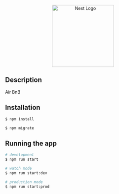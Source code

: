 <p align="center">
  <a href="http://nestjs.com/" target="blank"><img src="https://nestjs.com/img/logo-small.svg" width="200" alt="Nest Logo" /></a>
</p>

## Description

Air BnB

## Installation

```bash
$ npm install

$ npm migrate
```

## Running the app

```bash
# development
$ npm run start

# watch mode
$ npm run start:dev

# production mode
$ npm run start:prod
```
